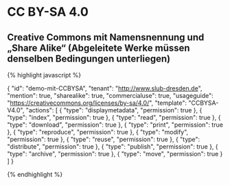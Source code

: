 # CC BY-SA 4.0
## Creative Commons mit Namensnennung und „Share Alike“ (Abgeleitete Werke müssen denselben Bedingungen unterliegen)


{% highlight javascript %}

{
  "id": "demo-mit-CCBYSA",
  "tenant": "http://www.slub-dresden.de",
  "mention": true,
  "sharealike": true,
  "commercialuse": true,
  "usageguide": "https://creativecommons.org/licenses/by-sa/4.0/",
  "template": "CCBYSA-V4.0",
  "actions": [
    {
      "type": "displaymetadata",
      "permission": true
    },
    {
      "type": "index",
      "permission": true
    },
    {
      "type": "read",
      "permission": true
    },
    {
      "type": "download",
      "permission": true
    },
    {
      "type": "print",
      "permission": true
    },
    {
      "type": "reproduce",
      "permission": true
    },
    {
      "type": "modify",
      "permission": true
    },
    {
      "type": "reuse",
      "permission": true
    },
    {
      "type": "distribute",
      "permission": true
    },
    {
      "type": "publish",
      "permission": true
    },
    {
      "type": "archive",
      "permission": true
    },
    {
      "type": "move",
      "permission": true
    }
  ]
}

{% endhighlight %}